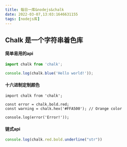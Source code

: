 ```yaml
---
title: 每日一库&nodejs&chalk
date: 2022-03-07,13:03:1646631155
tags: [nodejs库]
---
```


## Chalk 是一个字符串着色库

#### 简单易用的api

```js
import chalk from 'chalk';

console.log(chalk.blue('Hello world!'));
```

#### 十六进制定制颜色

```
import chalk from 'chalk';

const error = chalk.bold.red;
const warning = chalk.hex('#FFA500'); // Orange color

console.log(error('Error!'));
```

#### 链式api

```js
console.log(chalk.red.bold.underline("str"))
```

